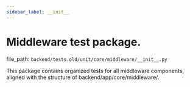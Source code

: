 ```yaml
---
sidebar_label: __init__
---
```


# Middleware test package.

  file_path: `backend/tests.old/unit/core/middleware/__init__.py`

This package contains organized tests for all middleware components,
aligned with the structure of backend/app/core/middleware/.
